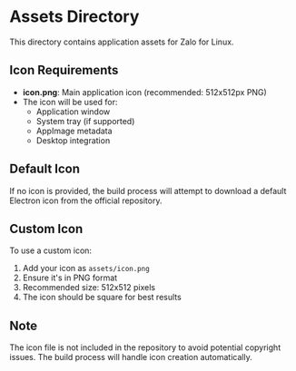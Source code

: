 # Assets Directory

This directory contains application assets for Zalo for Linux.

## Icon Requirements

- **icon.png**: Main application icon (recommended: 512x512px PNG)
- The icon will be used for:
  - Application window
  - System tray (if supported)
  - AppImage metadata
  - Desktop integration

## Default Icon

If no icon is provided, the build process will attempt to download a default Electron icon from the official repository.

## Custom Icon

To use a custom icon:

1. Add your icon as `assets/icon.png`
2. Ensure it's in PNG format
3. Recommended size: 512x512 pixels
4. The icon should be square for best results

## Note

The icon file is not included in the repository to avoid potential copyright issues. The build process will handle icon creation automatically. 